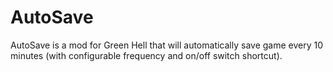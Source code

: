 # AutoSave
AutoSave is a mod for Green Hell that will automatically save game every 10 minutes (with configurable frequency and on/off switch shortcut).
